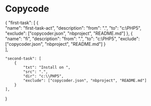 # Copycode



{
	"first-task": [
		{			
			"name": "first-task-act",
			"description": 
			"from": ".",
			"to": "c:\\PHP5",
			"exclude": ["copycoder.json", "nbproject", "README.md"]
		},
		{			
			"name": "fi",
			"description": 
			"from": ".",
			"to": "c:\\PHP5",
			"exclude": ["copycoder.json", "nbproject", "README.md"]
		}	
	],	
	
	"second-task": [
		{			
			"txt": "Install on ",
			"src": ".",
			"dir": "c:\\PHP5",
			"exclude": ["copycoder.json", "nbproject", "README.md"]
		}		
	],	
}
